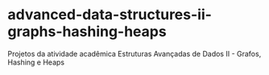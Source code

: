 # advanced-data-structures-ii-graphs-hashing-heaps
Projetos da atividade acadêmica Estruturas Avançadas de Dados II - Grafos, Hashing e Heaps
